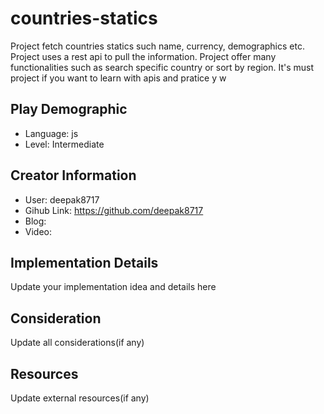 # countries-statics

Project fetch countries statics such name, currency, demographics etc. Project uses a rest api to pull the information. Project offer many functionalities such as search specific country or sort by region. It&#x27;s must project if you want to learn with apis and pratice y w

## Play Demographic

- Language: js
- Level: Intermediate

## Creator Information

- User: deepak8717
- Gihub Link: https://github.com/deepak8717
- Blog: 
- Video: 

## Implementation Details

Update your implementation idea and details here

## Consideration

Update all considerations(if any)

## Resources

Update external resources(if any)
